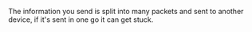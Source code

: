 The information you send is split into many packets and sent to another device, if it's sent in one go it can get stuck.